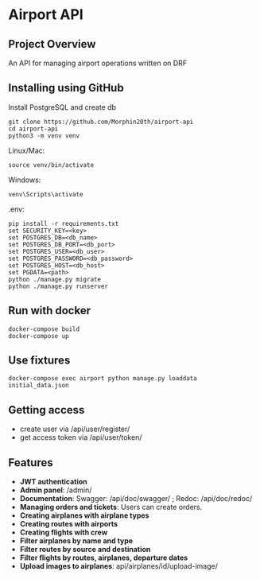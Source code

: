 # Airport API

## Project Overview

An API for managing airport operations written on DRF

## Installing using GitHub
Install PostgreSQL and create db


```shell
git clone https://github.com/Morphin20th/airport-api
cd airport-api
python3 -m venv venv
```

Linux/Mac:

```shell
source venv/bin/activate
```

Windows:

```shell
venv\Scripts\activate
```

.env:

```shell
pip install -r requirements.txt
set SECURITY_KEY=<key>
set POSTGRES_DB=<db_name>
set POSTGRES_DB_PORT=<db_port>
set POSTGRES_USER=<db_user>
set POSTGRES_PASSWORD=<db_password>
set POSTGRES_HOST=<db_host>
set PGDATA=<path>
python ./manage.py migrate
python ./manage.py runserver
```

## Run with docker
```shell
docker-compose build
docker-compose up
```

## Use fixtures
```shell
docker-compose exec airport python manage.py loaddata initial_data.json
```

## Getting access
- create user via /api/user/register/
- get access token via /api/user/token/


## Features

- **JWT authentication**
- **Admin panel**: /admin/
- **Documentation**: Swagger: /api/doc/swagger/ ; Redoc: /api/doc/redoc/ 
- **Managing orders and tickets**: Users can create orders.
- **Creating airplanes with airplane types**
- **Creating routes with airports**
- **Creating flights with crew**
- **Filter airplanes by name and type**
- **Filter routes by source and destination**
- **Filter flights by routes, airplanes, departure dates**
- **Upload images to airplanes**: api/airplanes/id/upload-image/

